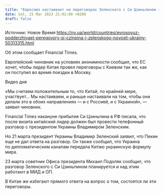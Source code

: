```yaml
---
title: "Евросоюз настаивает на переговорах Зеленского с Си Цзиньпином — FT"
date: Sat, 25 Mar 2023 21:02:00 +0200
draft: false
---
```

Источник: Новое Время https://nv.ua/world/countries/evrosoyuz-podderzhivaet-peregovory-si-czinpina-i-zelenskogo-novosti-ukrainy-50313315.html


Об этом сообщает Financial Times.

Европейский чиновник на условиях анонимности сообщил, что ЕС хочет, чтобы лидер Китая провел переговоры с Киевом так же, как он поступил во время поездки в Москву.

  Видео дня   

«Мы считаем положительным то, что Китай, по крайней мере, участвует… Мы настаиваем, и раньше настаивали на том, чтобы они делали это в обоих направлениях — и с Россией, и с Украиной», — заявил чиновник.

Financial Times накануне прибытия Си Цзиньпина в РФ писала, что после визита китайский лидер должен был провести телефонный разговор с президентом Украины Владимиром Зеленским.

Но 21 марта президент Украины Владимир Зеленский заявил, что Пекин еще не дал ответа на разговор. Он также сообщил, что Украина по дипломатическим каналам передала Китаю украинскую формулу мира.

23 марта советник Офиса президента Михаил Подоляк сообщил, что разговор Зеленского с Си Цзиньпином планируется и над этим работают в МИД и ОП.

В Китае же избегают прямого ответа на вопрос о том, состоятся ли эти переговоры.
